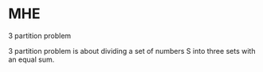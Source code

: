 # MHE
3 partition problem

3 partition problem is about dividing a set of numbers S 
into three sets with an equal sum.


